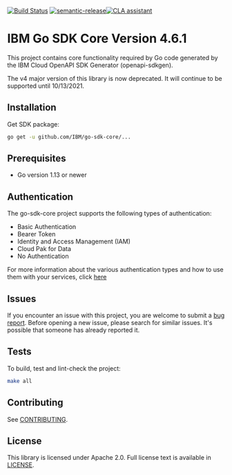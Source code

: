 [![Build Status](https://travis-ci.com/IBM/go-sdk-core.svg?branch=master)](https://travis-ci.com/IBM/go-sdk-core)
[![semantic-release](https://img.shields.io/badge/%20%20%F0%9F%93%A6%F0%9F%9A%80-semantic--release-e10079.svg)](https://github.com/semantic-release/semantic-release)[![CLA assistant](https://cla-assistant.io/readme/badge/ibm/go-sdk-core)](https://cla-assistant.io/ibm/go-sdk-core)

# IBM Go SDK Core Version 4.6.1
This project contains core functionality required by Go code generated by the IBM Cloud OpenAPI SDK Generator
(openapi-sdkgen).

The v4 major version of this library is now deprecated.  It will continue to be supported until 10/13/2021.

## Installation

Get SDK package:
```bash
go get -u github.com/IBM/go-sdk-core/...
```

## Prerequisites
- Go version 1.13 or newer

## Authentication
The go-sdk-core project supports the following types of authentication:
- Basic Authentication
- Bearer Token 
- Identity and Access Management (IAM)
- Cloud Pak for Data
- No Authentication

For more information about the various authentication types and how to use them with your services, click [here](Authentication.md)

## Issues

If you encounter an issue with this project, you are welcome to submit a [bug report](https://github.com/IBM/go-sdk-core/issues).
Before opening a new issue, please search for similar issues. It's possible that someone has already reported it.

## Tests

To build, test and lint-check the project:
```bash
make all
```

## Contributing

See [CONTRIBUTING](CONTRIBUTING.md).

## License

This library is licensed under Apache 2.0. Full license text is
available in [LICENSE](LICENSE.md).

